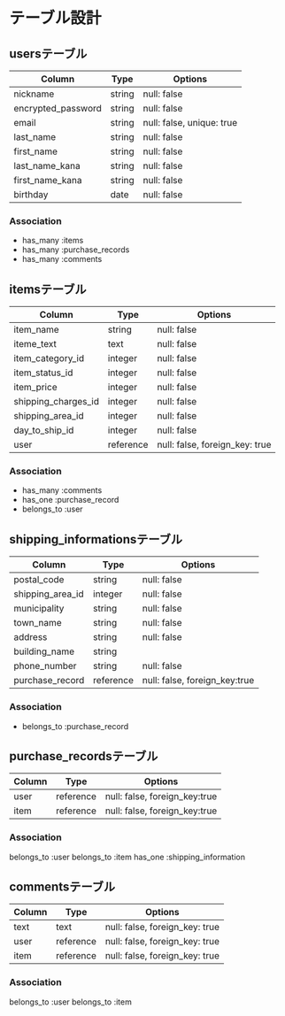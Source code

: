 # テーブル設計

## usersテーブル

| Column             | Type   | Options                   |
| ------------------ | ------ | ------------------------- |
| nickname           | string | null: false               |
| encrypted_password | string | null: false               |
| email              | string | null: false, unique: true |
| last_name          | string | null: false               |
| first_name         | string | null: false               |
| last_name_kana     | string | null: false               |
| first_name_kana    | string | null: false               |
| birthday           | date   | null: false               |


### Association

- has_many :items
- has_many :purchase_records
- has_many :comments


## itemsテーブル

| Column              | Type       | Options                        |
| ------------------- | ---------- | ------------------------------ |
| item_name           | string     | null: false                    |
| iteme_text          | text       | null: false                    |
| item_category_id    | integer    | null: false                    |
| item_status_id      | integer    | null: false                    |
| item_price          | integer    | null: false                    |
| shipping_charges_id | integer    | null: false                    |
| shipping_area_id    | integer    | null: false                    |
| day_to_ship_id      | integer    | null: false                    |
| user                | reference  | null: false, foreign_key: true |

### Association

- has_many   :comments
- has_one    :purchase_record
- belongs_to :user




## shipping_informationsテーブル

| Column           | Type      | Options                      |
| ---------------- | --------- | ---------------------------- |
| postal_code      | string    | null: false                  |
| shipping_area_id | integer   | null: false                  |
| municipality     | string    | null: false                  |
| town_name        | string    | null: false                  |
| address          | string    | null: false                  |
| building_name    | string    |                              |
| phone_number     | string    | null: false                  |
| purchase_record  | reference | null: false, foreign_key:true|

### Association

- belongs_to :purchase_record


## purchase_recordsテーブル
| Column                  | Type      |Options                       |
| ----------------------- | --------- |------------------------------|
| user                    | reference | null: false, foreign_key:true|
| item                    | reference | null: false, foreign_key:true|

### Association

belongs_to :user
belongs_to :item
has_one    :shipping_information


## commentsテーブル

| Column | Type      | Options                        |
| ------ | --------- | ------------------------------ |
| text   | text      | null: false, foreign_key: true |
| user   | reference | null: false, foreign_key: true |
| item   | reference | null: false, foreign_key: true |

### Association

belongs_to :user
belongs_to :item